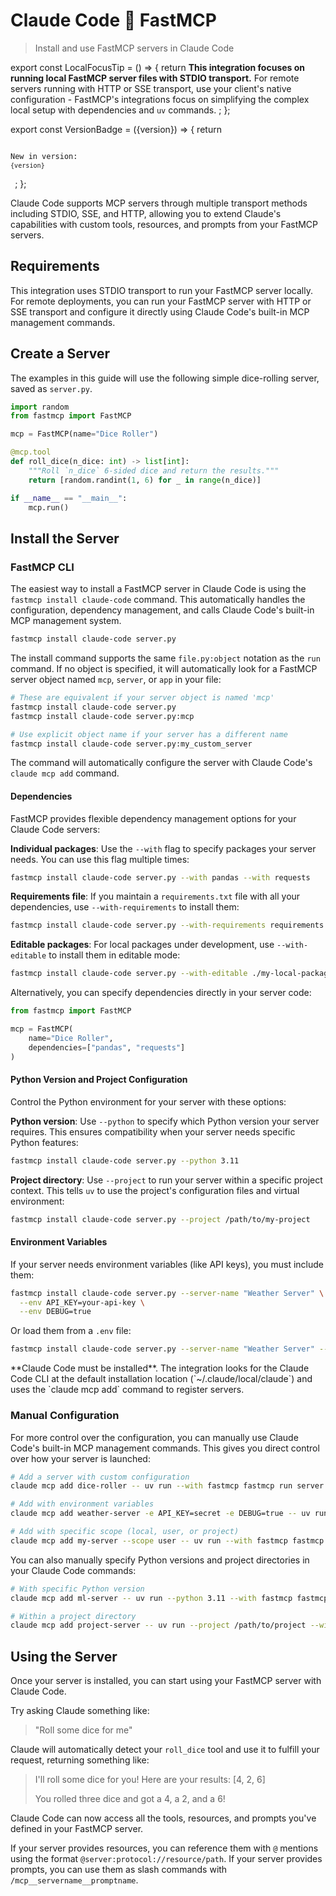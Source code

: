 # Claude Code 🤝 FastMCP

> Install and use FastMCP servers in Claude Code

export const LocalFocusTip = () => {
  return <Tip>
            <strong>This integration focuses on running local FastMCP server files with STDIO transport.</strong> For remote servers running with HTTP or SSE transport, use your client's native configuration - FastMCP's integrations focus on simplifying the complex local setup with dependencies and <code>uv</code> commands.
        </Tip>;
};

export const VersionBadge = ({version}) => {
  return <code className="version-badge-container">
            <p className="version-badge">
                <span className="version-badge-label">New in version:</span>
                <code className="version-badge-version">{version}</code>
            </p>
        </code>;
};

<LocalFocusTip />

Claude Code supports MCP servers through multiple transport methods including STDIO, SSE, and HTTP, allowing you to extend Claude's capabilities with custom tools, resources, and prompts from your FastMCP servers.

## Requirements

This integration uses STDIO transport to run your FastMCP server locally. For remote deployments, you can run your FastMCP server with HTTP or SSE transport and configure it directly using Claude Code's built-in MCP management commands.

## Create a Server

The examples in this guide will use the following simple dice-rolling server, saved as `server.py`.

```python server.py
import random
from fastmcp import FastMCP

mcp = FastMCP(name="Dice Roller")

@mcp.tool
def roll_dice(n_dice: int) -> list[int]:
    """Roll `n_dice` 6-sided dice and return the results."""
    return [random.randint(1, 6) for _ in range(n_dice)]

if __name__ == "__main__":
    mcp.run()
```

## Install the Server

### FastMCP CLI

<VersionBadge version="2.10.3" />

The easiest way to install a FastMCP server in Claude Code is using the `fastmcp install claude-code` command. This automatically handles the configuration, dependency management, and calls Claude Code's built-in MCP management system.

```bash
fastmcp install claude-code server.py
```

The install command supports the same `file.py:object` notation as the `run` command. If no object is specified, it will automatically look for a FastMCP server object named `mcp`, `server`, or `app` in your file:

```bash
# These are equivalent if your server object is named 'mcp'
fastmcp install claude-code server.py
fastmcp install claude-code server.py:mcp

# Use explicit object name if your server has a different name
fastmcp install claude-code server.py:my_custom_server
```

The command will automatically configure the server with Claude Code's `claude mcp add` command.

#### Dependencies

FastMCP provides flexible dependency management options for your Claude Code servers:

**Individual packages**: Use the `--with` flag to specify packages your server needs. You can use this flag multiple times:

```bash
fastmcp install claude-code server.py --with pandas --with requests
```

**Requirements file**: If you maintain a `requirements.txt` file with all your dependencies, use `--with-requirements` to install them:

```bash
fastmcp install claude-code server.py --with-requirements requirements.txt
```

**Editable packages**: For local packages under development, use `--with-editable` to install them in editable mode:

```bash
fastmcp install claude-code server.py --with-editable ./my-local-package
```

Alternatively, you can specify dependencies directly in your server code:

```python server.py
from fastmcp import FastMCP

mcp = FastMCP(
    name="Dice Roller",
    dependencies=["pandas", "requests"]
)
```

#### Python Version and Project Configuration

Control the Python environment for your server with these options:

**Python version**: Use `--python` to specify which Python version your server requires. This ensures compatibility when your server needs specific Python features:

```bash
fastmcp install claude-code server.py --python 3.11
```

**Project directory**: Use `--project` to run your server within a specific project context. This tells `uv` to use the project's configuration files and virtual environment:

```bash
fastmcp install claude-code server.py --project /path/to/my-project
```

#### Environment Variables

If your server needs environment variables (like API keys), you must include them:

```bash
fastmcp install claude-code server.py --server-name "Weather Server" \
  --env API_KEY=your-api-key \
  --env DEBUG=true
```

Or load them from a `.env` file:

```bash
fastmcp install claude-code server.py --server-name "Weather Server" --env-file .env
```

<Warning>
  **Claude Code must be installed**. The integration looks for the Claude Code CLI at the default installation location (`~/.claude/local/claude`) and uses the `claude mcp add` command to register servers.
</Warning>

### Manual Configuration

For more control over the configuration, you can manually use Claude Code's built-in MCP management commands. This gives you direct control over how your server is launched:

```bash
# Add a server with custom configuration
claude mcp add dice-roller -- uv run --with fastmcp fastmcp run server.py

# Add with environment variables
claude mcp add weather-server -e API_KEY=secret -e DEBUG=true -- uv run --with fastmcp fastmcp run server.py

# Add with specific scope (local, user, or project)
claude mcp add my-server --scope user -- uv run --with fastmcp fastmcp run server.py
```

You can also manually specify Python versions and project directories in your Claude Code commands:

```bash
# With specific Python version
claude mcp add ml-server -- uv run --python 3.11 --with fastmcp fastmcp run server.py

# Within a project directory
claude mcp add project-server -- uv run --project /path/to/project --with fastmcp fastmcp run server.py
```

## Using the Server

Once your server is installed, you can start using your FastMCP server with Claude Code.

Try asking Claude something like:

> "Roll some dice for me"

Claude will automatically detect your `roll_dice` tool and use it to fulfill your request, returning something like:

> I'll roll some dice for you! Here are your results: \[4, 2, 6]
>
> You rolled three dice and got a 4, a 2, and a 6!

Claude Code can now access all the tools, resources, and prompts you've defined in your FastMCP server.

If your server provides resources, you can reference them with `@` mentions using the format `@server:protocol://resource/path`. If your server provides prompts, you can use them as slash commands with `/mcp__servername__promptname`.